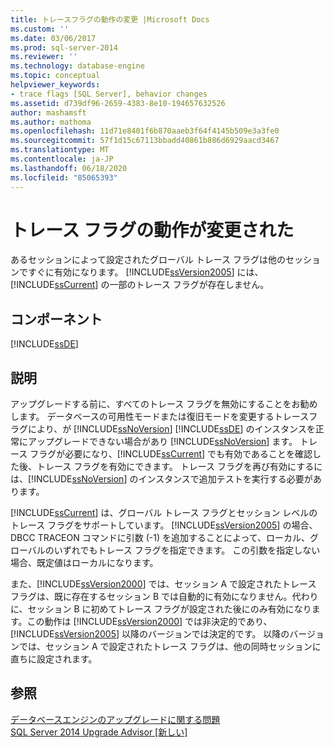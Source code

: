 ```yaml
---
title: トレースフラグの動作の変更 |Microsoft Docs
ms.custom: ''
ms.date: 03/06/2017
ms.prod: sql-server-2014
ms.reviewer: ''
ms.technology: database-engine
ms.topic: conceptual
helpviewer_keywords:
- trace flags [SQL Server], behavior changes
ms.assetid: d739df96-2659-4383-8e10-194657632526
author: mashamsft
ms.author: mathoma
ms.openlocfilehash: 11d71e8401f6b870aaeb3f64f4145b509e3a3fe0
ms.sourcegitcommit: 57f1d15c67113bbadd40861b886d6929aacd3467
ms.translationtype: MT
ms.contentlocale: ja-JP
ms.lasthandoff: 06/18/2020
ms.locfileid: "85065393"
---
```

# <a name="changes-to-behavior-of-trace-flags"></a>トレース フラグの動作が変更された
  あるセッションによって設定されたグローバル トレース フラグは他のセッションですぐに有効になります。 [!INCLUDE[ssVersion2005](../../includes/ssversion2005-md.md)] には、[!INCLUDE[ssCurrent](../../includes/sscurrent-md.md)] の一部のトレース フラグが存在しません。  
  
## <a name="component"></a>コンポーネント  
 [!INCLUDE[ssDE](../../includes/ssde-md.md)]  
  
## <a name="description"></a>説明  
 アップグレードする前に、すべてのトレース フラグを無効にすることをお勧めします。 データベースの可用性モードまたは復旧モードを変更するトレースフラグにより、が [!INCLUDE[ssNoVersion](../../includes/ssnoversion-md.md)] [!INCLUDE[ssDE](../../includes/ssde-md.md)] のインスタンスを正常にアップグレードできない場合があり [!INCLUDE[ssNoVersion](../../includes/ssnoversion-md.md)] ます。 トレース フラグが必要になり、[!INCLUDE[ssCurrent](../../includes/sscurrent-md.md)] でも有効であることを確認した後、トレース フラグを有効にできます。 トレース フラグを再び有効にするには、[!INCLUDE[ssNoVersion](../../includes/ssnoversion-md.md)] のインスタンスで追加テストを実行する必要があります。  
  
 [!INCLUDE[ssCurrent](../../includes/sscurrent-md.md)] は、グローバル トレース フラグとセッション レベルのトレース フラグをサポートしています。 [!INCLUDE[ssVersion2005](../../includes/ssversion2005-md.md)] の場合、DBCC TRACEON コマンドに引数 (-1) を追加することによって、ローカル、グローバルのいずれでもトレース フラグを指定できます。 この引数を指定しない場合、既定値はローカルになります。  
  
 また、[!INCLUDE[ssVersion2000](../../includes/ssversion2000-md.md)] では、セッション A で設定されたトレース フラグは、既に存在するセッション B では自動的に有効になりません。代わりに、セッション B に初めてトレース フラグが設定された後にのみ有効になります。この動作は [!INCLUDE[ssVersion2000](../../includes/ssversion2000-md.md)] では非決定的であり、[!INCLUDE[ssVersion2005](../../includes/ssversion2005-md.md)] 以降のバージョンでは決定的です。 以降のバージョンでは、セッション A で設定されたトレース フラグは、他の同時セッションに直ちに設定されます。  
  
## <a name="see-also"></a>参照  
 [データベースエンジンのアップグレードに関する問題](../../../2014/sql-server/install/database-engine-upgrade-issues.md)   
 [SQL Server 2014 Upgrade Advisor &#91;新しい&#93;](sql-server-2014-upgrade-advisor.md)  
  
  
